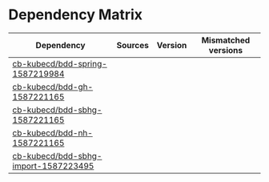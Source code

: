 # Dependency Matrix

Dependency | Sources | Version | Mismatched versions
---------- | ------- | ------- | -------------------
[cb-kubecd/bdd-spring-1587219984](https://github.com/cb-kubecd/bdd-spring-1587219984.git) |  | []() | 
[cb-kubecd/bdd-gh-1587221165](https://github.com/cb-kubecd/bdd-gh-1587221165.git) |  | []() | 
[cb-kubecd/bdd-sbhg-1587221165](https://github.com/cb-kubecd/bdd-sbhg-1587221165.git) |  | []() | 
[cb-kubecd/bdd-nh-1587221165](https://github.com/cb-kubecd/bdd-nh-1587221165.git) |  | []() | 
[cb-kubecd/bdd-sbhg-import-1587223495](https://github.com/cb-kubecd/bdd-sbhg-import-1587223495.git) |  | []() | 
